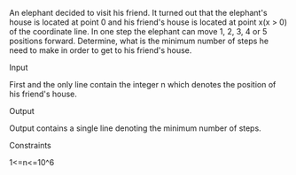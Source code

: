An elephant decided to visit his friend. It turned out that the elephant's house is located at point 0 and his friend's house is located at point x(x > 0) of the coordinate line. In one step the elephant can move 1, 2, 3, 4 or 5 positions forward.
Determine, what is the minimum number of steps he need to make in order to get to his friend's house.

Input

First and the only line contain the integer n which denotes the position of his friend's house.

Output

Output contains a single line denoting the minimum number of steps.

Constraints

1<=n<=10^6
